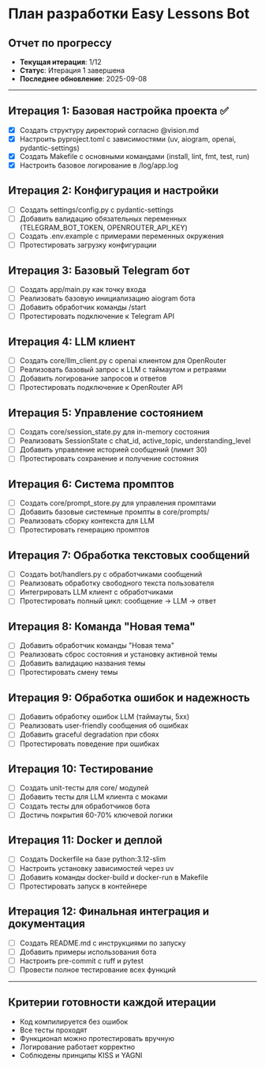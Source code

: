 # План разработки Easy Lessons Bot

## Отчет по прогрессу
- **Текущая итерация**: 1/12
- **Статус**: Итерация 1 завершена
- **Последнее обновление**: 2025-09-08

---

## Итерация 1: Базовая настройка проекта ✅
- [x] Создать структуру директорий согласно @vision.md
- [x] Настроить pyproject.toml с зависимостями (uv, aiogram, openai, pydantic-settings)
- [x] Создать Makefile с основными командами (install, lint, fmt, test, run)
- [x] Настроить базовое логирование в /log/app.log

## Итерация 2: Конфигурация и настройки
- [ ] Создать settings/config.py с pydantic-settings
- [ ] Добавить валидацию обязательных переменных (TELEGRAM_BOT_TOKEN, OPENROUTER_API_KEY)
- [ ] Создать .env.example с примерами переменных окружения
- [ ] Протестировать загрузку конфигурации

## Итерация 3: Базовый Telegram бот
- [ ] Создать app/main.py как точку входа
- [ ] Реализовать базовую инициализацию aiogram бота
- [ ] Добавить обработчик команды /start
- [ ] Протестировать подключение к Telegram API

## Итерация 4: LLM клиент
- [ ] Создать core/llm_client.py с openai клиентом для OpenRouter
- [ ] Реализовать базовый запрос к LLM с таймаутом и ретраями
- [ ] Добавить логирование запросов и ответов
- [ ] Протестировать подключение к OpenRouter API

## Итерация 5: Управление состоянием
- [ ] Создать core/session_state.py для in-memory состояния
- [ ] Реализовать SessionState с chat_id, active_topic, understanding_level
- [ ] Добавить управление историей сообщений (лимит 30)
- [ ] Протестировать сохранение и получение состояния

## Итерация 6: Система промптов
- [ ] Создать core/prompt_store.py для управления промптами
- [ ] Добавить базовые системные промпты в core/prompts/
- [ ] Реализовать сборку контекста для LLM
- [ ] Протестировать генерацию промптов

## Итерация 7: Обработка текстовых сообщений
- [ ] Создать bot/handlers.py с обработчиками сообщений
- [ ] Реализовать обработку свободного текста пользователя
- [ ] Интегрировать LLM клиент с обработчиками
- [ ] Протестировать полный цикл: сообщение → LLM → ответ

## Итерация 8: Команда "Новая тема"
- [ ] Добавить обработчик команды "Новая тема"
- [ ] Реализовать сброс состояния и установку активной темы
- [ ] Добавить валидацию названия темы
- [ ] Протестировать смену темы

## Итерация 9: Обработка ошибок и надежность
- [ ] Добавить обработку ошибок LLM (таймауты, 5xx)
- [ ] Реализовать user-friendly сообщения об ошибках
- [ ] Добавить graceful degradation при сбоях
- [ ] Протестировать поведение при ошибках

## Итерация 10: Тестирование
- [ ] Создать unit-тесты для core/ модулей
- [ ] Добавить тесты для LLM клиента с моками
- [ ] Создать тесты для обработчиков бота
- [ ] Достичь покрытия 60-70% ключевой логики

## Итерация 11: Docker и деплой
- [ ] Создать Dockerfile на базе python:3.12-slim
- [ ] Настроить установку зависимостей через uv
- [ ] Добавить команды docker-build и docker-run в Makefile
- [ ] Протестировать запуск в контейнере

## Итерация 12: Финальная интеграция и документация
- [ ] Создать README.md с инструкциями по запуску
- [ ] Добавить примеры использования бота
- [ ] Настроить pre-commit с ruff и pytest
- [ ] Провести полное тестирование всех функций

---

## Критерии готовности каждой итерации
- Код компилируется без ошибок
- Все тесты проходят
- Функционал можно протестировать вручную
- Логирование работает корректно
- Соблюдены принципы KISS и YAGNI
